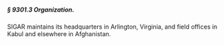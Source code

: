 ##### § 9301.3 Organization. #####

SIGAR maintains its headquarters in Arlington, Virginia, and field offices in Kabul and elsewhere in Afghanistan.